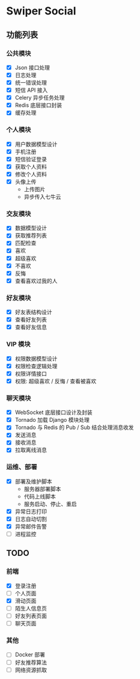 # Swiper Social

## 功能列表

### 公共模块

- [x] Json 接口处理
- [x] 日志处理
- [x] 统一错误处理
- [x] 短信 API 接入
- [x] Celery 异步任务处理
- [x] Redis 底层接口封装
- [x] 缓存处理

### 个人模块

- [x] 用户数据模型设计
- [x] 手机注册
- [x] 短信验证登录
- [x] 获取个人资料
- [x] 修改个人资料
- [x] 头像上传
  - 上传图片
  - 异步传入七牛云

### 交友模块

- [x] 数据模型设计
- [x] 获取推荐列表
- [x] 匹配检查
- [x] 喜欢
- [x] 超级喜欢
- [x] 不喜欢
- [x] 反悔
- [x] 查看喜欢过我的人

### 好友模块

- [x] 好友表结构设计
- [x] 查看好友列表
- [x] 查看好友信息

### VIP 模块

- [x] 权限数据模型设计
- [x] 权限检查逻辑处理
- [x] 权限详情接口
- [x] 权限: 超级喜欢 / 反悔 / 查看被喜欢

### 聊天模块

- [x] WebSocket 底层接口设计及封装
- [x] Tornado 加载 Django 模块处理
- [x] Tornado 与 Redis 的 Pub / Sub 结合处理消息收发
- [x] 发送消息
- [x] 接收消息
- [x] 拉取离线消息

### 运维、部署

- [x] 部署及维护脚本
  - 服务器部署脚本
  - 代码上线脚本
  - 服务启动、停止、重启
- [x] 异常日志打印
- [x] 日志自动切割
- [x] 异常邮件告警
- [ ] 进程监控

## TODO

### 前端

- [x] 登录注册
- [ ] 个人页面
- [x] 滑动页面
- [ ] 陌生人信息页
- [ ] 好友列表页面
- [ ] 聊天页面

### 其他

- [ ] Docker 部署
- [ ] 好友推荐算法
- [ ] 网络资源抓取

